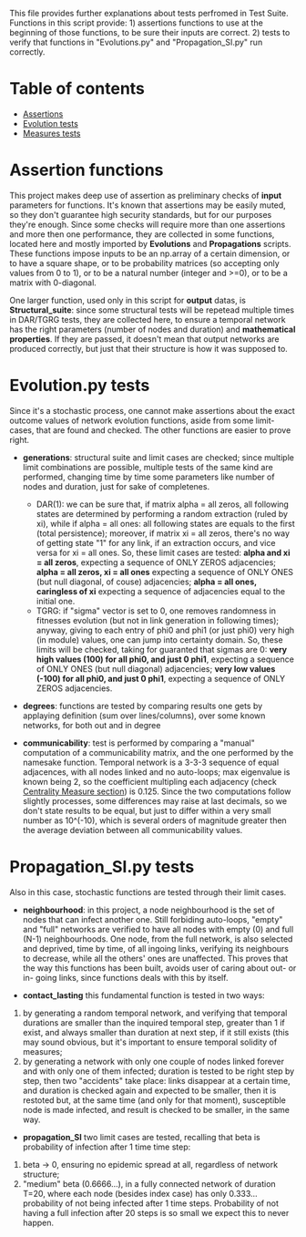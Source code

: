 This file provides further explanations about tests perfromed in Test Suite.
        Functions in this script provide:
        1) assertions functions to use at the beginning of those functions, to be sure their inputs are correct.
        2) tests to verify that functions in "Evolutions.py" and "Propagation_SI.py" run correctly.

# Table of contents
* [Assertions](#assertion-functions)
* [Evolution tests](#evolution-functions-tests)
* [Measures tests](#measures-functions-tests)

# Assertion functions
This project makes deep use of assertion as preliminary checks of **input** parameters for functions. It's known that assertions may be easily muted, so they don't guarantee high security standards, but for our purposes they're enough. 
Since some checks will require more than one assertions and more then one performance, they are collected in some functions, located here and mostly imported by **Evolutions** and **Propagations** scripts. These functions impose inputs to be an np.array of a certain dimension, or to have a square shape, or to be probability matrices (so accepting only values from 0 to 1), or to be a natural number (integer and >=0), or to be a matrix with 0-diagonal.

One larger function, used only in this script for **output** datas, is **Structural_suite**: since some structural tests will be repetead multiple times in DAR/TGRG tests, they are collected here, to ensure a temporal network has the right parameters (number of nodes and duration) and **mathematical properties**. If they are passed, it doesn't mean that output networks are produced correctly, but just that their structure is how it was supposed to.

# Evolution.py tests
Since it's a stochastic process, one cannot make assertions about the exact outcome values of network evolution functions, aside from some limit-cases, that are found and checked. The other functions are easier to prove right.

* **generations**: structural suite and limit cases are checked; since multiple limit combinations are possible, multiple tests of the same kind are performed, changing time by time some parameters like number of nodes and duration, just for sake of completenes.
  * DAR(1): we can be sure that, if matrix alpha = all zeros, all following states are determined by performing a random extraction (ruled by xi), while if alpha = all ones: all following states are equals to the first (total persistence); moreover, if matrix xi = all zeros, there's no way of getting state "1" for any link, if an extraction occurs, and vice versa for xi = all ones. So, these limit cases are tested: **alpha and xi = all zeros**, expecting a sequence of ONLY ZEROS adjacencies; **alpha = all zeros, xi = all ones** expecting a sequence of ONLY ONES (but null diagonal, of couse) adjacencies; **alpha = all ones, caringless of xi** expecting a sequence of adjacencies equal to the initial one.
  * TGRG: if "sigma" vector is set to 0, one removes randomness in fitnesses evolution (but not in link generation in following times); anyway, giving to each entry of phi0 and phi1 (or just phi0) very high (in module) values, one can jump into certainty domain. So, these limits will be checked, taking for guaranted that sigmas are 0: **very high values (100) for all phi0, and just 0 phi1**, expecting a sequence of ONLY ONES (but null diagonal) adjacencies; **very low values (-100) for all phi0, and just 0 phi1**, expecting a sequence of ONLY ZEROS adjacencies.

* **degrees**: functions are tested by comparing results one gets by applaying definition (sum over lines/columns), over some known networks, for both out and in degree

* **communicability**: test is performed by comparing a "manual" computation of a communicability matrix, and the one performed by the namesake function. Temporal network is a 3-3-3 sequence of equal adjacences, with all nodes linked and no auto-loops; max eigenvalue is known being 2, so the coefficient multipling each adjacency (check [Centrality Measure section](https://github.com/SilvioAiello/Epidemiology-on-Temporal-Networks/blob/master/docs/explanation.md#centrality-measures)) is 0.125.
Since the two computations follow slightly processes, some differences may raise at last decimals, so we don't state results to be equal, but just to differ within a very small number as 10^(-10), which is several orders of magnitude greater then the average deviation between all communicability values.

# Propagation_SI.py tests
Also in this case, stochastic functions are tested through their limit cases.

* **neighbourhood**: in this project, a node neighbourhood is the set of nodes that can infect another one. Still forbiding auto-loops, "empty" and "full" networks are verified to have all nodes with empty (0) and full (N-1) neighbourhoods. One node, from the full network, is also selected and deprived, time by time, of all ingoing links, verifying its neighbours to decrease, while all the others' ones are unaffected. This proves that the way this functions has been built, avoids user of caring about out- or in- going links, since functions deals with this by itself.

* **contact_lasting** this fundamental function is tested in two ways:
1) by generating a random temporal network, and verifying that temporal durations are smaller than the inquired temporal step, greater than 1 if exist, and always smaller than duration at next step, if it still exists (this may sound obvious, but it's important to ensure temporal solidity of measures;
2) by generating a network with only one couple of nodes linked forever and with only one of them infected; duration is tested to be right step by step, then two "accidents" take place: links disappear at a certain time, and duration is checked again and expected to be smaller, then it is restoted but, at the same time (and only for that moment), susceptible node is made infected, and result is checked to be smaller, in the same way.

* **propagation_SI** two limit cases are tested, recalling that beta is probability of infection after 1 time time step: 
1) beta -> 0, ensuring no epidemic spread at all, regardless of network structure;
2) "medium" beta (0.6666...), in a fully connected network of duration T=20, where each node (besides index case) has only 0.333... probability of not being infected after 1 time steps. Probability of not having a full infection after 20 steps is so small we expect this to never happen.
